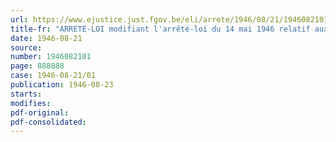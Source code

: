 ```yaml
---
url: https://www.ejustice.just.fgov.be/eli/arrete/1946/08/21/1946082101/justel
title-fr: "ARRETE-LOI modifiant l'arrêté-loi du 14 mai 1946 relatif aux traitements et salaires"
date: 1946-08-21
source:
number: 1946082101
page: 888888
case: 1946-08-21/01
publication: 1946-08-23
starts:
modifies:
pdf-original:
pdf-consolidated:
---
```


